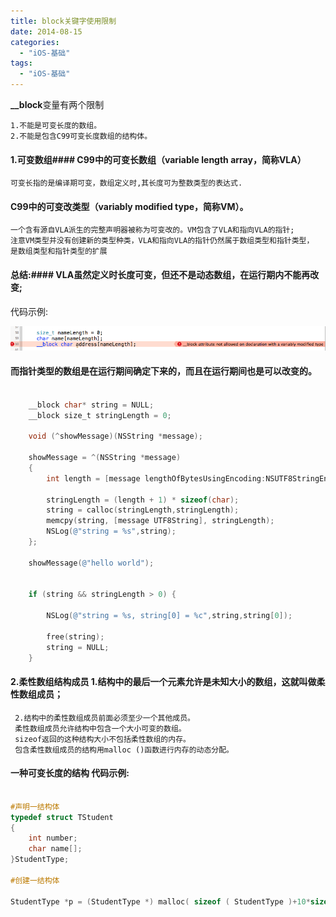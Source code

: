 ```yaml
---
title: block关键字使用限制
date: 2014-08-15
categories:
  - "iOS-基础"
tags:
  - "iOS-基础"
---
```

<!--more-->

 
**__block**变量有两个限制
    
    1.不能是可变长度的数组。
    2.不能是包含C99可变长度数组的结构体。
    
<!--more-->

#### 1.可变数组#### C99中的可变长数组（variable length array，简称VLA）    
    可变长指的是编译期可变，数组定义时,其长度可为整数类型的表达式.
    
#### C99中的可变改类型（variably modified type，简称VM）。  
    一个含有源自VLA派生的完整声明器被称为可变改的。VM包含了VLA和指向VLA的指针;
    注意VM类型并没有创建新的类型种类，VLA和指向VLA的指针仍然属于数组类型和指针类型，
    是数组类型和指针类型的扩展
    
#### 总结:#### VLA虽然定义时长度可变，但还不是动态数组，在运行期内不能再改变;
代码示例:

![image](/images/post/2014-08-15-__block-shi-yong-xian-zhi/var_length_demo.png)

#### 而指针类型的数组是在运行期间确定下来的，而且在运行期间也是可以改变的。
``` objective-c

    __block char* string = NULL;
    __block size_t stringLength = 0;
    
    void (^showMessage)(NSString *message);
    
    showMessage = ^(NSString *message)
    {
        int length = [message lengthOfBytesUsingEncoding:NSUTF8StringEncoding];
        
        stringLength = (length + 1) * sizeof(char);
        string = calloc(stringLength,stringLength);
        memcpy(string, [message UTF8String], stringLength);
        NSLog(@"string = %s",string);
    };
    
    showMessage(@"hello world");
  
    
    if (string && stringLength > 0) {
        
        NSLog(@"string = %s, string[0] = %c",string,string[0]);
        
        free(string);
        string = NULL;
    }


```
    
 
#### 2.柔性数组结构成员     1.结构中的最后一个元素允许是未知大小的数组，这就叫做柔性数组成员；
     2.结构中的柔性数组成员前面必须至少一个其他成员。
     柔性数组成员允许结构中包含一个大小可变的数组。
     sizeof返回的这种结构大小不包括柔性数组的内存。
     包含柔性数组成员的结构用malloc ()函数进行内存的动态分配。
     

#### 一种可变长度的结构 代码示例:
``` objective-c

#声明一结构体
typedef struct TStudent
{
    int number;
    char name[];
}StudentType;

#创建一结构体

StudentType *p = (StudentType *) malloc( sizeof ( StudentType )+10*sizeof(char));

```
     
 

